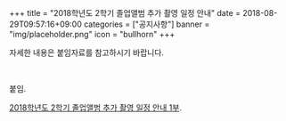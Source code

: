 +++
title = "2018학년도 2학기 졸업앨범 추가 촬영 일정 안내"
date = 2018-08-29T09:57:16+09:00
categories = ["공지사항"]
banner = "img/placeholder.png"
icon = "bullhorn"
+++
<!--more-->

자세한 내용은 붙임자료를 참고하시기 바랍니다.

<br>

붙임.<br>

[2018학년도 2학기 졸업앨범 추가 촬영 일정 안내 1부](/files/2018-2학기_졸업앨범_추가_졸업앨범_촬영_일정_공문_첨부.pdf).

